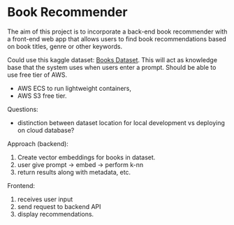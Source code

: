 # Book Recommender
The aim of this project is to incorporate a back-end book recommender with a front-end web app that allows users to find book recommendations based on book titles, genre or 
other keywords.

Could use this kaggle dataset: [Books Dataset](https://www.kaggle.com/datasets/elvinrustam/books-dataset?select=BooksDataset.csv). This will act as 
knowledge base that the system uses when users enter a prompt. 
Should be able to use free tier of AWS. 

- AWS ECS to run lightweight containers,
- AWS S3 free tier.

Questions:
- distinction between dataset location for local development vs deploying on cloud database?

Approach (backend):

1. Create vector embeddings for books in dataset.
2. user give prompt -> embed -> perform k-nn 
3. return results along with metadata, etc. 

Frontend:

1. receives user input
2. send request to backend API
3. display recommendations.